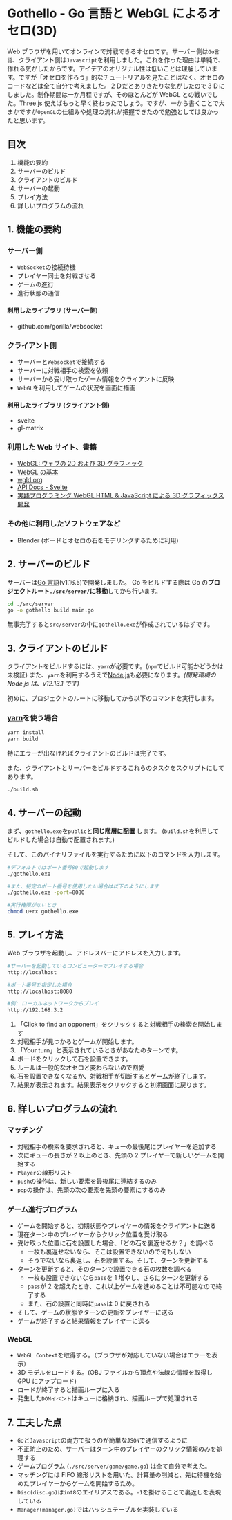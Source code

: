 # Gothello - Go 言語と WebGL によるオセロ(3D)

Web ブラウザを用いてオンラインで対戦できるオセロです。サーバー側は`Go言語`、クライアント側は`Javascript`を利用しました。これを作った理由は単純で、作れる気がしたからです。アイデアのオリジナル性は低いことは理解しています。ですが「オセロを作ろう」的なチュートリアルを見たことはなく、オセロのコードなどは全て自分で考えました。２Ｄだとありきたりな気がしたので３Ｄにしました。制作期間は一か月程ですが、そのほとんどが WebGL との戦いでした。Three.js 使えばもっと早く終わったでしょう。ですが、一から書くことで大まかですが`OpenGL`の仕組みや処理の流れが把握できたので勉強としては良かったと思います。

## 目次

1. 機能の要約
2. サーバーのビルド
3. クライアントのビルド
4. サーバーの起動
5. プレイ方法
6. 詳しいプログラムの流れ

## 1. 機能の要約

### サーバー側

- `WebSocket`の接続待機
- プレイヤー同士を対戦させる
- ゲームの進行
- 進行状態の通信

#### 利用したライブラリ (サーバー側)

- github.com/gorilla/websocket

### クライアント側

- サーバーと`Websocket`で接続する
- サーバーに対戦相手の検索を依頼
- サーバーから受け取ったゲーム情報をクライアントに反映
- `WebGL`を利用してゲームの状況を画面に描画

#### 利用したライブラリ (クライアント側)

- svelte
- gl-matrix

### 利用した Web サイト、書籍

- [WebGL: ウェブの 2D および 3D グラフィック](https://developer.mozilla.org/ja/docs/Web/API/WebGL_API)
- [WebGL の基本](https://webglfundamentals.org/webgl/lessons/ja/)
- [wgld.org](https://wgld.org/)
- [API Docs - Svelte](https://svelte.dev/docs)
- [実践プログラミング WebGL HTML & JavaScript による 3D グラフィックス開発](https://www.shoeisha.co.jp/book/detail/9784798129532)

### その他に利用したソフトウェアなど

- Blender (ボードとオセロの石をモデリングするために利用)

## 2. サーバーのビルド

サーバーは[Go 言語](https://golang.org/)(v1.16.5)で開発しました。
Go をビルドする際は Go の**プロジェクトルート`./src/server/`に移動**してから行います。

```sh
cd ./src/server
go -o gothello build main.go
```

無事完了すると`src/server`の中に`gothello.exe`が作成されているはずです。

## 3. クライアントのビルド

クライアントをビルドするには、`yarn`が必要です。(`npm`でビルド可能かどうかは未検証)
また、`yarn`を利用するうえで[Node.js](https://nodejs.org/ja/)も必要になります。_(開発環境の Node.js は、v12.13.1 です)_

初めに、プロジェクトのルートに移動してから以下のコマンドを実行します。

### [yarn](https://yarnpkg.com/getting-started)を使う場合

```sh
yarn install
yarn build
```

特にエラーが出なければクライアントのビルドは完了です。

また、クライアントとサーバーをビルドするこれらのタスクをスクリプトにしてあります。

```sh
./build.sh
```

## 4. サーバーの起動

まず、`gothello.exe`を`public`と**同じ階層に配置** します。
(`build.sh`を利用してビルドした場合は自動で配置されます。)

そして、このバイナリファイルを実行するために以下のコマンドを入力します。

```sh
#デフォルトではポート番号80で起動します
./gothello.exe

#また、特定のポート番号を使用したい場合は以下のようにします
./gothello.exe -port=8080

#実行権限がないとき
chmod u+rx gothello.exe
```

## 5. プレイ方法

Web ブラウザを起動し、アドレスバーにアドレスを入力します。

```sh
#サーバーを起動しているコンピューターでプレイする場合
http://localhost

#ポート番号を指定した場合
http://localhost:8080

#例: ローカルネットワークからプレイ
http://192.168.3.2
```

1. 「Click to find an opponent」をクリックすると対戦相手の検索を開始します
2. 対戦相手が見つかるとゲームが開始します。
3. 「Your turn」と表示されているときがあなたのターンです。
4. ボードをクリックして石を設置できます。
5. ルールは一般的なオセロと変わらないので割愛
6. 石を設置できなくなるか、対戦相手が切断するとゲームが終了します。
7. 結果が表示されます。結果表示をクリックすると初期画面に戻ります。

## 6. 詳しいプログラムの流れ

### マッチング

- 対戦相手の検索を要求されると、キューの最後尾にプレイヤーを追加する
- 次にキューの長さが 2 以上のとき、先頭の 2 プレイヤーで新しいゲームを開始する
- `Player`の線形リスト
- `push`の操作は、新しい要素を最後尾に連結するのみ
- `pop`の操作は、先頭の次の要素を先頭の要素にするのみ

### ゲーム進行プログラム

- ゲームを開始すると、初期状態やプレイヤーの情報をクライアントに送る
- 現在ターン中のプレイヤーからクリック位置を受け取る
- 受け取った位置に石を設置した場合、「どの石を裏返せるか？」を調べる
  - 一枚も裏返せないなら、そこは設置できないので何もしない
  - そうでないなら裏返し、石を設置する。そして、ターンを更新する
- ターンを更新すると、そのターンで設置できる石の枚数を調べる
  - 一枚も設置できないなら`pass`を 1 増やし、さらにターンを更新する
  - `pass`が 2 を超えたとき、これ以上ゲームを進めることは不可能なので終了する
  - また、石の設置と同時に`pass`は 0 に戻される
- そして、ゲームの状態やターンの更新をプレイヤーに送る
- ゲームが終了すると結果情報をプレイヤーに送る

### WebGL

- `WebGL Context`を取得する。（ブラウザが対応していない場合はエラーを表示）
- 3D モデルをロードする。(OBJ ファイルから頂点や法線の情報を取得し GPU にアップロード)
- ロードが終了すると描画ループに入る
- 発生した`DOMイベント`はキューに格納され、描画ループで処理される

## 7. 工夫した点

- `Go`と`Javascript`の両方で扱うのが簡単な`JSON`で通信するように
- 不正防止のため、サーバーはターン中のプレイヤーのクリック情報のみを処理する
- ゲームプログラム (`./src/server/game/game.go`) は全て自分で考えた。
- マッチングには FIFO 線形リストを用いた。計算量の削減と、先に待機を始めたプレイヤーからゲームを開始するため。
- `Disc(disc.go)`は`int8`のエイリアスである。`-1`を掛けることで裏返しを表現している
- `Manager(manager.go)`ではハッシュテーブルを実装している
